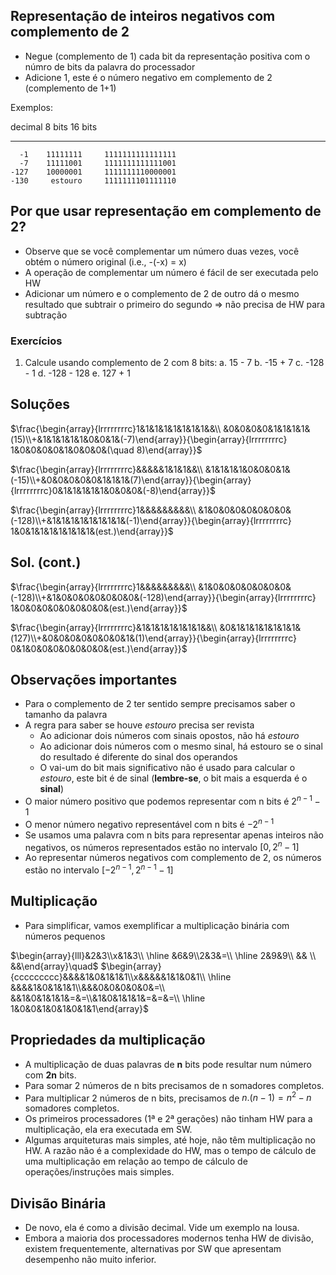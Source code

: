 ## Representação de inteiros negativos com complemento de 2

* Negue (complemento de 1) cada bit da representação positiva com o númro de bits da palavra do processador
* Adicione 1, este é o número negativo em complemento de 2 \(complemento de 1+1\)

Exemplos:

 decimal      8 bits              16 bits
--------  ----------  -------------------
      -1    11111111     1111111111111111
      -7    11111001     1111111111111001
    -127    10000001     1111111110000001
    -130     estouro     1111111101111110

## Por que usar representação em complemento de 2?

* Observe que se você complementar um número duas vezes, você obtém o número original (i.e., -(-x) = x)
* A operação de complementar um número é fácil de ser executada pelo HW
* Adicionar um número e o complemento de 2 de outro dá o mesmo resultado que subtrair o primeiro do segundo $\Longrightarrow$ não precisa de HW para subtração

### Exercícios

1. Calcule usando complemento de 2 com 8 bits:
  a. 15 - 7
  b. -15 + 7
  c. -128 - 1
  d. -128 - 128
  e. 127 + 1

## Soluções

$\frac{\begin{array}{lrrrrrrrrc}1&1&1&1&1&1&1&1&&\\ &0&0&0&0&1&1&1&1&(15)\\+&1&1&1&1&1&0&0&1&(-7)\end{array}}{\begin{array}{lrrrrrrrrc} 1&0&0&0&0&1&0&0&0&(\quad 8)\end{array}}$

$\frac{\begin{array}{lrrrrrrrrc}&&&&&1&1&1&&\\ &1&1&1&1&0&0&0&1&(-15)\\+&0&0&0&0&0&1&1&1&(7)\end{array}}{\begin{array}{lrrrrrrrrc}0&1&1&1&1&1&0&0&0&(-8)\end{array}}$

$\frac{\begin{array}{lrrrrrrrrc}1&&&&&&&&&\\ &1&0&0&0&0&0&0&0&(-128)\\+&1&1&1&1&1&1&1&1&(-1)\end{array}}{\begin{array}{lrrrrrrrrc} 1&0&1&1&1&1&1&1&1&(est.)\end{array}}$

## Sol. (cont.)

$\frac{\begin{array}{lrrrrrrrrc}1&&&&&&&&&\\ &1&0&0&0&0&0&0&0&(-128)\\+&1&0&0&0&0&0&0&0&(-128)\end{array}}{\begin{array}{lrrrrrrrrc} 1&0&0&0&0&0&0&0&0&(est.)\end{array}}$

$\frac{\begin{array}{lrrrrrrrrc}&1&1&1&1&1&1&1&&\\ &0&1&1&1&1&1&1&1&(127)\\+&0&0&0&0&0&0&0&1&(1)\end{array}}{\begin{array}{lrrrrrrrrc} 0&1&0&0&0&0&0&0&0&(est.)\end{array}}$

## Observações importantes

* Para o complemento de 2 ter sentido sempre precisamos saber o tamanho da palavra
* A regra para saber se houve *estouro* precisa ser revista
  - Ao adicionar dois números com sinais opostos, não há *estouro*
  - Ao adicionar dois números com o mesmo sinal, há estouro se o sinal do resultado é diferente do sinal dos operandos
  - O vai-um do bit mais significativo não é usado para calcular o *estouro*, este bit é de sinal (**lembre-se**, o bit mais a esquerda é o **sinal**)
* O maior número positivo que podemos representar com n bits é $2^{n-1}-1$
* O menor número negativo representável com n bits é $-2^{n-1}$
* Se usamos uma palavra com n bits para representar apenas inteiros não negativos, os números representados estão no intervalo $[0, 2^n-1]$
* Ao representar números negativos com complemento de 2, os números estão no intervalo $[-2^{n-1}, 2^{n-1}-1]$

## Multiplicação

* Para simplificar, vamos exemplificar a multiplicação binária com números pequenos

$\begin{array}{lll}&2&3\\x&1&3\\ \hline &6&9\\2&3&=\\ \hline 2&9&9\\ && \\ &&\end{array}\quad$
$\begin{array}{ccccccccc}&&&&1&0&1&1&1\\x&&&&&1&1&0&1\\ \hline &&&&1&0&1&1&1\\&&&0&0&0&0&0&=\\ &&1&0&1&1&1&=&=\\&1&0&1&1&1&=&=&=\\ \hline 1&0&0&1&0&1&0&1&1\end{array}$

## Propriedades da multiplicação

* A multiplicação de duas palavras de **n** bits pode resultar num número com **2n** bits.
* Para somar 2 números de n bits precisamos de n somadores completos.
* Para multiplicar 2 números de n bits, precisamos de $n . (n - 1) = n^2 -n$ somadores completos.
* Os primeiros processadores (1&ordf; e 2&ordf; gerações) não tinham HW para a multiplicação, ela era executada em SW.
* Algumas arquiteturas mais simples, até hoje, não têm multiplicação no HW. A razão não é a complexidade do HW, mas o tempo de cálculo de uma multiplicação em relação ao tempo de cálculo de operações/instruções mais simples.

## Divisão Binária

* De novo, ela é como a divisão decimal. Vide um exemplo na lousa.
* Embora a maioria dos processadores modernos tenha HW de divisão, existem frequentemente, alternativas por SW que apresentam desempenho não muito inferior.
